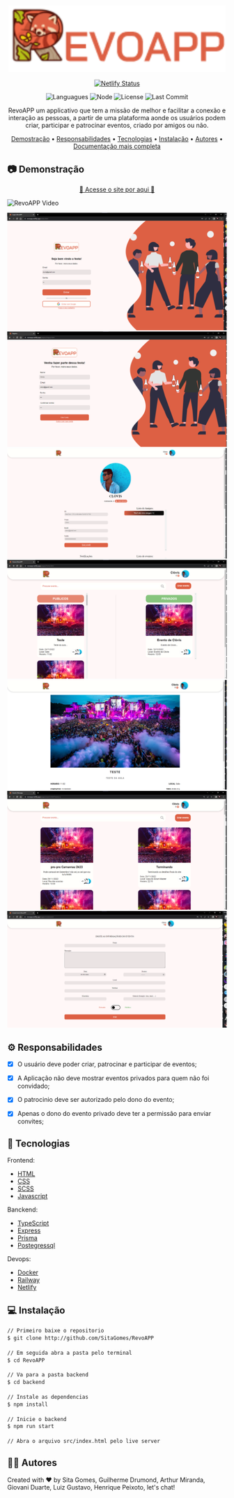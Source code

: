 <div align=center>
    <img src="assets/Figma/Logo.png" width="500px" >
</div>

<div align=center> 

[![Netlify Status](https://api.netlify.com/api/v1/badges/d1bbc138-595e-4f2c-abc4-79fb90044bdf/deploy-status)](https://app.netlify.com/sites/revoapp/deploys)
	
<img alt="Languagues" src="https://img.shields.io/github/languages/count/SitaGomes/RevoAPP" />
<img alt="Node" src="https://img.shields.io/node/v/npm" />
<img alt="License" src="https://img.shields.io/badge/license-MIT-brightgreen" />
<img alt="Last Commit" src="https://img.shields.io/github/last-commit/SitaGomes/RevoAPP"/>

</div>

<p align=center>
    RevoAPP um applicativo que tem a missão de melhor e facilitar a conexão e interação as pessoas, a partir de uma plataforma aonde os usuários podem criar, participar e patrocinar eventos, criado por amigos ou não.
</p>



<p align="center">
 <a href="#camera-demonstração">Demostração</a> •
 <a href="#gear-responsabilidades">Responsabilidades</a> •
 <a href="#electric_plug-tecnologias">Tecnologias</a> •
 <a href="#computer-instalação">Instalação</a> •
 <a href="#raising_hand_man-autores">Autores</a> •
 <a href="https://github.com/SitaGomes/RevoAPP/blob/master/docs/relatorio_final.md">Documentação mais completa</a> 
</p>

## :camera: Demonstração

<div align=center>
	<a href="https://revoapp.netlify.app/" target="_blank">🚀 Acesse o site por aqui 🚀</a>
</div>

![RevoAPP Video](docs/video/RevoAPP.gif)


<div align=center>
    <img src="docs/imagens/login.png">
    <img src="docs/imagens/cadastro.png">
    <img src="docs/imagens/usuario.png">
    <img src="docs/imagens/home.png">
    <img src="docs/imagens/evento.png">
    <img src="docs/imagens/pesquisar.png">
    <img src="docs/imagens/criarEvento.png">
</div>

## :gear: Responsabilidades
- [X] O usuário deve poder criar, patrocinar e participar de eventos;
- [X] A Aplicação não deve mostrar eventos privados para quem não foi convidado;
- [X] O patrocinio deve ser autorizado pelo dono do evento; 
- [X] Apenas o dono do evento privado deve ter a permissão para enviar convites;


## :electric_plug: Tecnologias
Frontend:
* [HTML](https://developer.mozilla.org/pt-BR/docs/Web/HTML)
* [CSS](https://developer.mozilla.org/pt-BR/docs/Web/CSS)
* [SCSS](https://sass-lang.com/)
* [Javascript](https://developer.mozilla.org/pt-BR/docs/Web/JavaScript)

Banckend:
* [TypeScript](https://www.typescriptlang.org/)
* [Express](https://expressjs.com/)
* [Prisma](https://www.prisma.io/)
* [Postegressql](https://www.postgresql.org/)

Devops:
* [Docker](https://www.docker.com/)
* [Railway](https://railway.app/)
* [Netlify](https://www.netlify.com/)

## :computer: Instalação
```bash
// Primeiro baixe o repositorio
$ git clone http://github.com/SitaGomes/RevoAPP

// Em seguida abra a pasta pelo terminal
$ cd RevoAPP

// Va para a pasta backend
$ cd backend

// Instale as dependencias
$ npm install

// Inicie o backend
$ npm run start

// Abra o arquivo src/index.html pelo live server

```

## :raising_hand_man: Autores

Created with ♥ by Sita Gomes, Guilherme Drumond, Arthur Miranda, Giovani Duarte, Luiz Gustavo, Henrique Peixoto, let's chat!


